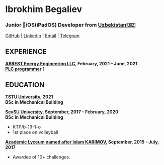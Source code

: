 # Ibrokhim Begaliev


### Junior iOS(iPadOS) Developer  from  [Uzbekistan🇺🇿](https://en.wikipedia.org/wiki/Uzbekistan)

[GitHub](https://github.com/ibegaliev) | [LinkedIn](https://www.linkedin.com/in/ibegaliev/) | [Email](mailto:ibrohimbek2048@gmail.com) | [Telegram](https://t.me/ibegaliev)

EXPERIENCE
-
**[ABREST Energy Engineering LLC](http://abrest.uz/), February, 2021 – June, 2021 <br>
[PLC programmer](https://en.wikipedia.org/wiki/Programmable_logic_controller)**
[

EDUCATION
-

**[TSTU University](http://tdtu.uz/), 2021 <br>
BSc in Mechanical Building**

**[SevSU University](https://www.sevsu.ru/), September, 2017 – February, 2020 <br>
BSc in Mechanical Building**

 - KTP/b-19-1-o
 - 1st place on volleyball
 
**[Academic Lyceum named after Islam KARIMOV](https://alkt.uz/), September, 2015 - July, 2017 <br>**

  - Awardee of 10+ challenges.
